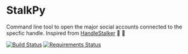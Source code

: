 # StalkPy
Command line tool to open the major social accounts connected to the specfic handle. Inspired from [HandleStalker](https://github.com/samanthakem/HandleStalker) :dancer: :rocket:  

[![Build Status](https://travis-ci.org/vaibhavsingh97/StalkPy.svg?branch=master)](https://travis-ci.org/vaibhavsingh97/StalkPy) 
[![Requirements Status](https://requires.io/github/vaibhavsingh97/StalkPy/requirements.svg?branch=master)](https://requires.io/github/vaibhavsingh97/StalkPy/requirements/?branch=master)
